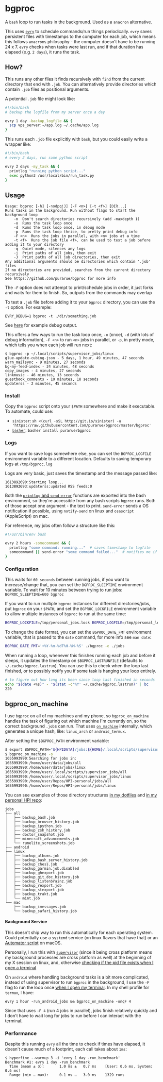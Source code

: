 # bgproc

A `bash` loop to run tasks in the background. Used as a `anacron` alternative.

This uses [`evry`](https://github.com/purarue/evry) to schedule commands/run things periodically. `evry` saves persistent files with timestamps to the computer for each job, which means this follows `anacron`s philosophy - the computer doesn't have to be running 24 x 7. `evry` checks when tasks were last run, and if that duration has elapsed (e.g. `2 days`), it runs the task.

## How?

This runs any other files it finds recursively with `find` from the current directory that end with `.job`. You can alternatively provide directories which contain `.job` files as positional arguments.

A potential `.job` file might look like:

```bash
#!/bin/bash
# backup the logfile from my server once a day

evry 1 day -backup_logfile && {
  scp vps_server:~/app.log ~/.cache/app.log
}
```

This runs each `.job` file explicitly with `bash`, but you could easily write a wrapper like:

```bash
#!/bin/bash
# every 2 days, run some python script

evry 2 days -my_task && {
  printlog "running python script..."
  exec python3 /usr/local/bin/run_task.py
}
```

## Usage

```
Usage: bgproc [-h] [-nodpqjJ] [-F <n>] [-t <f>] [DIR...]
Runs tasks in the background. Run without flags to start the background loop
	-n	Don't search directories recursively (add -maxdepth 1)
	-o	Runs the task loop once
	-d	Runs the task loop once, in debug mode
	-p	Runs the task loop thrice, to pretty print debug info
	-F <n>	Runs the jobs in parallel, with <n> jobs at a time
	-t <f>	Runs the job file <f>, can be used to test a job before adding it to your directory
	-q	Quiet mode, silences any logs
	-j	Print paths of all jobs, then exit
	-J	Print paths of all job directories, then exit
Any additional arguments should be directories which contain '.job' files
If no directories are provided, searches from the current directory recursively
See https://github.com/purarue/bgproc for more info
```

The `-F` option does not attempt to print/schedule jobs in order, it just forks and waits for them to finish. So, outputs from the commands may overlap

To test a `.job` file before adding it to your `bgproc` directory, you can use the `-t` option. For example:

`EVRY_DEBUG=1 bgproc -t ./dir/something.job`

See [here](https://gist.github.com/purarue/e7ad77320c065d96f282f6d45deaa842) for example debug output.

This offers a few ways to run the task loop once, `-o` (once), `-d` (with lots of debug information), `-F <n>` to run `<n>` jobs in parallel, or `-p`, in pretty mode, which tells you when each job will run next:

```
$ bgproc -p ~/.local/scripts/supervisor_jobs/linux
glue-update-cubing-json - 5 days, 1 hour, 49 minutes, 47 seconds
warn_mailsync - 9 minutes, 27 seconds
bg-my-feed-index - 34 minutes, 48 seconds
copy_images - 4 minutes, 27 seconds
linkmusic - 46 minutes, 13 seconds
guestbook_comments - 10 minutes, 18 seconds
updaterss - 2 minutes, 45 seconds
```

### Install

Copy the `bgproc` script onto your `$PATH` somewhere and make it executable. To automate, could use:

- `sinister`: `sh <(curl -sSL http://git.io/sinister) -u 'https://raw.githubusercontent.com/purarue/bgproc/master/bgproc'`
- [`basher`](https://github.com/basherpm/basher): `basher install purarue/bgproc`

### Logs

If you want to save logs somewhere else, you can set the `BGPROC_LOGFILE` environment variable to a different location. Defaults to saving temporary logs at `/tmp/bgproc.log`

Logs are very basic, just saves the timestamp and the message passed like:

```
1613892690:Starting loop...
1613892693:updaterss:updated RSS feeds:0
```

Both the [`printlog` and `send-error`](https://github.com/purarue/bgproc/blob/2b4a2a021bd0ccf0d7ea8d2557e8c5c816e05b49/bgproc#L34-L54) functions are exported into the bash environment, so they're accessible from any bash scripts `bgproc` runs. Both of those accept one argument - the text to print. `send-error` sends a OS notification if possible, using `notify-send` on linux and `osascript` (AppleScript) on mac.

For reference, my jobs often follow a structure like this:

```bash
#!/usr/bin/env bash

evry 2 hours -somecommand && {
  printlog "some command: running..."  # saves timestamp to logfile
  somecommand || send-error "some command failed..."  # notifies me if this fails
}
```

### Configuration

This waits for `60 seconds` between running jobs, if you want to increase/change that, you can set the `BGPROC_SLEEPTIME` environment variable. To wait for 10 minutes between trying to run jobs: `BGPROC_SLEEPTIME=600 bgproc`

If you want to run multiple `bgproc` instances for different directories/jobs, put `bgproc` on your `$PATH`, and set the `BGPROC_LOCKFILE` environment variable to allow multiple instances of `bgproc` to run at the same time:

```bash
BGPROC_LOCKFILE=/tmp/personal_jobs.lock BGPROC_LOGFILE=/tmp/personal_logs bgproc /some/other/directory
```

To change the date format, you can set the `BGPROC_DATE_FMT` environment variable, that is passed to the `date` command, for more info see `man date`:

```bash
BGPROC_DATE_FMT='+%Y-%m-%dT%H-%M-%S' ./bgproc -o ./jobs
```

When running a loop, whenever this finishes running each job and before it sleeps, it updates the timestamp on `$BGPROC_LASTRUNFILE` (defaults to `~/.cache/bgproc.lastrun`). You can use this to check when the loop last finished, or to possibly notify you if some task is hanging your loop entirely.

```bash
# to figure out how long its been since loop last finished in seconds
echo "$(date +%s)" - "$(stat -c'%Y' ~/.cache/bgproc.lastrun)" | bc
220
```

## bgproc_on_machine

I use `bgproc` on all of my machines and my phone, so `bgproc_on_machine` handles the task of figuring out which machine I'm currently on, so the correct background `.job`s can run. That uses [`on_machine`](https://github.com/purarue/on_machine) internally, which generates a unique hash, like: `linux_arch` or `android_termux`.

After setting the `$BGPROC_PATH` environment variable:

```bash
$ export BGPROC_PATH="${HPIDATA}/jobs:${HOME}/.local/scripts/supervisor_jobs:${REPOS}/HPI-personal/jobs"
$ bgproc_on_machine -o
1655993990:Searching for jobs in:
1655993990:/home/user/data/jobs/all
1655993990:/home/user/data/jobs/linux
1655993990:/home/user/.local/scripts/supervisor_jobs/all
1655993990:/home/user/.local/scripts/supervisor_jobs/linux
1655993990:/home/user/Repos/HPI-personal/jobs/all
1655993990:/home/user/Repos/HPI-personal/jobs/linux
```

You can see examples of those directory structures [in my dotfiles](https://github.com/purarue/dotfiles/tree/master/.local/scripts/supervisor_jobs) and [in my personal HPI repo](https://github.com/purarue/HPI-personal/tree/master/jobs):

```
jobs
├── all
│   ├── backup_bash.job
│   ├── backup_browser_history.job
│   ├── backup_ipython.job
│   ├── backup_zsh_history.job
│   ├── doctor_snapshot.job
│   ├── minecraft_advancements.job
│   └── runelite_screenshots.job
├── android
├── linux
│   ├── backup_albums.job
│   ├── backup_bash_server_history.job
│   ├── backup_chess.job
│   ├── backup_garmin.job.disabled
│   ├── backup_ghexport.job
│   ├── backup_git_doc_history.job
│   ├── backup_listenbrainz.job
│   ├── backup_rexport.job
│   ├── backup_stexport.job
│   ├── backup_trakt.job
│   └── mint.job
└── mac
    ├── backup_imessages.job
    └── backup_safari_history.job
```

#### Background Service

This doesn't ship way to run this automatically for each operating system. Could potentially use a `systemd` service (on linux flavors that have that) or an [Automator script](https://stackoverflow.com/questions/6442364/running-script-upon-login-mac) on macOS.

Personally, I run this with [`supervisor`](https://github.com/Supervisor/supervisor) (since it being cross platform means my background processes are cross platform as well) at the beginning of my X session on linux, and, otherwise [checking if the pid file exists when I open a terminal](https://github.com/purarue/dotfiles/blob/master/.local/scripts/README.md#supervisor)

On `android` where handling background tasks is a bit more complicated, instead of using supervisor to run `bgproc` in the background, I use the `-F` flag to run the loop once [when I open my terminal](https://github.com/purarue/dotfiles/blob/master/.config/zsh/android.zsh). In my shell profile for `termux`, I have:

`evry 1 hour -run_android_jobs && bgproc_on_machine -onqF 4`

Since that uses `-F 4` (run 4 jobs in parallel), jobs finish relatively quickly and I don't have to wait long for jobs to run before I can interact with the terminal.

### Performance

Despite this running `evry` all the time to check if times have elapsed, it doesn't cause much of a footprint, each call takes about `1ms`:

```
$ hyperfine --warmup 3 -i 'evry 1 day -run_benchmark'
Benchmark #1: evry 1 day -run_benchmark
  Time (mean ± σ):       1.0 ms ±   0.7 ms    [User: 0.6 ms, System: 0.6 ms]
  Range (min … max):     0.1 ms …   3.0 ms    1329 runs
```
